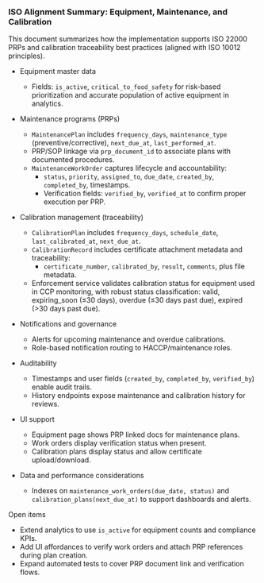 ### ISO Alignment Summary: Equipment, Maintenance, and Calibration

This document summarizes how the implementation supports ISO 22000 PRPs and calibration traceability best practices (aligned with ISO 10012 principles).

- Equipment master data
  - Fields: `is_active`, `critical_to_food_safety` for risk-based prioritization and accurate population of active equipment in analytics.

- Maintenance programs (PRPs)
  - `MaintenancePlan` includes `frequency_days`, `maintenance_type` (preventive/corrective), `next_due_at`, `last_performed_at`.
  - PRP/SOP linkage via `prp_document_id` to associate plans with documented procedures.
  - `MaintenanceWorkOrder` captures lifecycle and accountability:
    - `status`, `priority`, `assigned_to`, `due_date`, `created_by`, `completed_by`, timestamps.
    - Verification fields: `verified_by`, `verified_at` to confirm proper execution per PRP.

- Calibration management (traceability)
  - `CalibrationPlan` includes `frequency_days`, `schedule_date`, `last_calibrated_at`, `next_due_at`.
  - `CalibrationRecord` includes certificate attachment metadata and traceability:
    - `certificate_number`, `calibrated_by`, `result`, `comments`, plus file metadata.
  - Enforcement service validates calibration status for equipment used in CCP monitoring, with robust status classification: valid, expiring_soon (≤30 days), overdue (≤30 days past due), expired (>30 days past due).

- Notifications and governance
  - Alerts for upcoming maintenance and overdue calibrations.
  - Role-based notification routing to HACCP/maintenance roles.

- Auditability
  - Timestamps and user fields (`created_by`, `completed_by`, `verified_by`) enable audit trails.
  - History endpoints expose maintenance and calibration history for reviews.

- UI support
  - Equipment page shows PRP linked docs for maintenance plans.
  - Work orders display verification status when present.
  - Calibration plans display status and allow certificate upload/download.

- Data and performance considerations
  - Indexes on `maintenance_work_orders(due_date, status)` and `calibration_plans(next_due_at)` to support dashboards and alerts.

Open items
- Extend analytics to use `is_active` for equipment counts and compliance KPIs.
- Add UI affordances to verify work orders and attach PRP references during plan creation.
- Expand automated tests to cover PRP document link and verification flows.